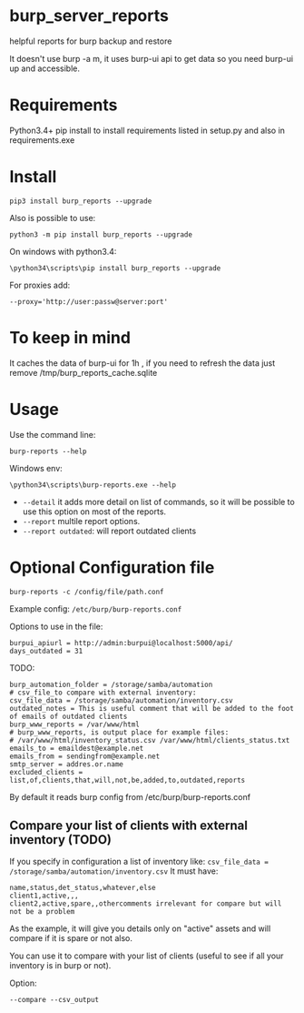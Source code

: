 # burp_server_reports
helpful reports for burp backup and restore


It doesn't use burp -a m, it uses burp-ui api to get data so you need burp-ui up and accessible.

Requirements
===========

Python3.4+
pip install to install requirements listed in setup.py and also in requirements.exe

Install
======

    pip3 install burp_reports --upgrade

Also is possible to use:

    python3 -m pip install burp_reports --upgrade

On windows with python3.4:

    \python34\scripts\pip install burp_reports --upgrade

For proxies add:

    --proxy='http://user:passw@server:port'

To keep in mind
==============

It caches the data of burp-ui for 1h , if you need to refresh the data just remove /tmp/burp_reports_cache.sqlite

Usage
====

Use the command line:

    burp-reports --help

Windows env:

    \python34\scripts\burp-reports.exe --help


* `--detail` it adds more detail on list of commands, so it will be possible to use this option on most of the reports.
* `--report` multile report options.
* `--report outdated`: will report outdated clients



Optional Configuration file
===========================

    burp-reports -c /config/file/path.conf

Example config: `/etc/burp/burp-reports.conf `

Options to use in the file:

```
burpui_apiurl = http://admin:burpui@localhost:5000/api/
days_outdated = 31
```

TODO:

```
burp_automation_folder = /storage/samba/automation
# csv_file_to compare with external inventory:
csv_file_data = /storage/samba/automation/inventory.csv
outdated_notes = This is useful comment that will be added to the foot of emails of outdated clients
burp_www_reports = /var/www/html
# burp_www_reports, is output place for example files:
# /var/www/html/inventory_status.csv /var/www/html/clients_status.txt
emails_to = emaildest@example.net
emails_from = sendingfrom@example.net
smtp_server = addres.or.name
excluded_clients = list,of,clients,that,will,not,be,added,to,outdated,reports
```

By default it reads burp config from /etc/burp/burp-reports.conf



## Compare your list of clients with external inventory (TODO)

If you specify in configuration a list of inventory like:
`csv_file_data = /storage/samba/automation/inventory.csv`
It must have: 

```
name,status,det_status,whatever,else
client1,active,,,
client2,active,spare,,othercomments irrelevant for compare but will not be a problem
```
As the example, it will give you details only on "active" assets and will compare if it is spare or not also. 

You can use it to compare with your list of clients (useful to see if all your inventory is in burp or not). 

Option: 

`--compare --csv_output`


